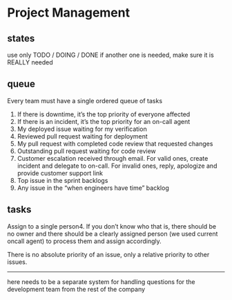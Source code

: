 # Project Management

states
------

use only TODO / DOING / DONE 
if another one is needed, make sure it is REALLY needed

queue
-----

Every team must have a single ordered queue of tasks

1. If there is downtime, it’s the top priority of everyone affected
2. If there is an incident, it’s the top priority for an on-call agent
3. My deployed issue waiting for my verification
4. Reviewed pull request waiting for deployment
5. My pull request with completed code review that requested changes
6. Outstanding pull request waiting for code review
7. Customer escalation received through email. For valid ones, create incident 
and delegate to on-call. For invalid ones, reply, apologize and provide customer support link
8. Top issue in the sprint backlogs
9. Any issue in the “when engineers have time” backlog

tasks
-----

Assign to a single person4. If you don’t know who that is, there should be 
no owner and there should be a clearly assigned person 
(we used current oncall agent) to process them and assign accordingly.

There is no absolute priority of an issue, only a relative priority to other issues. 


---

here needs to be a separate system for handling questions 
for the development team from the rest of the company
